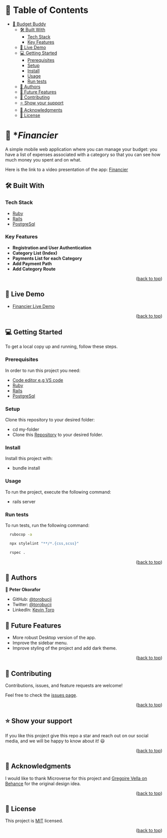 <a name="readme-top"></a>

# 📗 Table of Contents

- [📖 Budget Buddy](#financier)
  - [🛠 Built With ](#-built-with-)
    - [Tech Stack ](#tech-stack-)
    - [Key Features ](#key-features-)
  - [🚀 Live Demo](#live-demo)
  - [💻 Getting Started ](#-getting-started-)
    - [Prerequisites](#prerequisites)
    - [Setup](#setup)
    - [Install](#install)
    - [Usage](#usage)
    - [Run tests](#run-tests)
  - [👥 Authors ](#-authors-)
  - [🔭 Future Features ](#-future-features-)
  - [🤝 Contributing ](#-contributing-)
  - [⭐️ Show your support ](#️-show-your-support-)
  - [🙏 Acknowledgments ](#-acknowledgments-)
  - [📝 License ](#-license-)

# 📖  <a name="financier">**Financier*</a>
   A simple mobile web application where you can manage your budget: you have a list of expenses associated with a category so that you can see how much money you spent and on what. 
   
   Here is the link to a video presentation of the app: [Financier](https://www.loom.com/share/05328a6640b24e8e92f27e0ebd7bf4e3?sid=23925a41-e2f6-4269-80c7-a62db832aa2a)
   
## 🛠 Built With <a name="built-with"></a>

### Tech Stack <a name="tech-stack"></a>

  <ul>
    <li><a href="https://www.ruby-lang.org/en/">Ruby</a></li>
    <li><a href="https://rubyonrails.org/">Rails</a></li>
    <li><a href="https://www.postgresql.org/">PostgreSql</a></li>
  </ul>

### Key Features <a name="key-features"></a>

- **Registration and User Authentication**
- **Category List (Index)**
- **Payments List for each Category**
- **Add Payment Path**
- **Add Category Route**


 <p align="right">(<a href="#readme-top">back to top</a>)</p> 

 ## 🚀 Live Demo <a name="live-demo"></a>

 - [Financier Live Demo](https://financier-zs8b.onrender.com/)

<p align="right">(<a href="#readme-top">back to top</a>)</p>

## 💻 Getting Started <a name="getting-started"></a>

To get a local copy up and running, follow these steps.

### Prerequisites

In order to run this project you need:

<ul>
    <li><a href="https://code.visualstudio.com/">Code editor e.g VS code</a></li>
    <li><a href="https://www.ruby-lang.org/en/">Ruby</a></li>
    <li><a href="https://rubyonrails.org/">Rails</a></li>
    <li><a href="https://www.postgresql.org/">PostgreSql</a></li>
  </ul>

### Setup

Clone this repository to your desired folder:

<ul>
<li>cd my-folder</li>
<li>
  Clone this  <a href="https://github.com/peterdtitan/financier.git">Repository</a> to your desired folder.
</li>
</ul>

### Install

Install this project with:

<ul>
<li>bundle install</li>
</ul>

### Usage

To run the project, execute the following command:

<ul>
<li>rails server</li>
</ul>

### Run tests

To run tests, run the following command:

```sh
  rubocop -a
```
```sh
  npx stylelint "**/*.{css,scss}"
```
```sh
  rspec .
```

<p align="right">(<a href="#readme-top">back to top</a>)</p>

## 👥 Authors <a name="authors"></a>

👤 **Peter Okorafor**
- GitHub: [@torobucii](https://github.com/peterdtitan)
- Twitter: [@torobucii](https://twitter.com/PeterDeTitan)
- LinkedIn: [Kevin Toro](https://www.linkedin.com/in/peterokorafor)

## 🔭 Future Features <a name="future-features"></a>

- More robust Desktop version of the app.
- Improve the sidebar menu.
- Improve styling of the project and add dark theme.

<p align="right">(<a href="#readme-top">back to top</a>)</p>

## 🤝 Contributing <a name="contributing"></a>

Contributions, issues, and feature requests are welcome!

Feel free to check the [issues page](https://github.com/peterdtitan/financier/issues).

<p align="right">(<a href="#readme-top">back to top</a>)</p>

<!-- SUPPORT -->

## ⭐️ Show your support <a name="support"></a>

If you like this project give this repo a star and reach out on our social media, and we will be happy to know about it! 😃

<p align="right">(<a href="#readme-top">back to top</a>)</p>

## 🙏 Acknowledgments <a name="acknowledgements"></a>

I would like to thank Microverse for this project and [Gregoire Vella on Behance](https://www.behance.net/gregoirevella) for the original design idea.

<p align="right">(<a href="#readme-top">back to top</a>)</p>

## 📝 License <a name="license"></a>

This project is [MIT](./LICENSE) licensed.

<p align="right">(<a href="#readme-top">back to top</a>)</p>
